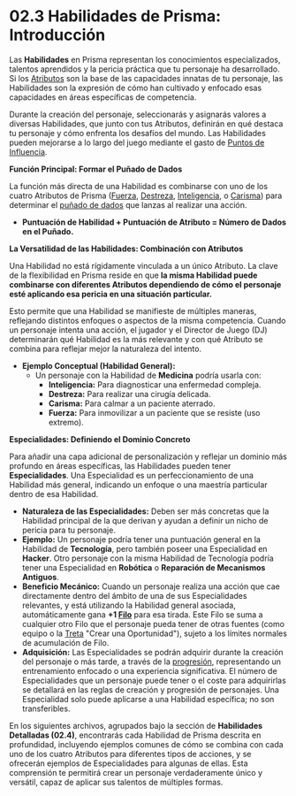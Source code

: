 # 02.3 Habilidades de Prisma: Introducción

Las **Habilidades** en Prisma representan los conocimientos especializados, talentos aprendidos y la pericia práctica que tu personaje ha desarrollado. Si los [Atributos](./02.2_Atributos_de_Prisma.md) son la base de las capacidades innatas de tu personaje, las Habilidades son la expresión de cómo han cultivado y enfocado esas capacidades en áreas específicas de competencia.

Durante la creación del personaje, seleccionarás y asignarás valores a diversas Habilidades, que junto con tus Atributos, definirán en qué destaca tu personaje y cómo enfrenta los desafíos del mundo. Las Habilidades pueden mejorarse a lo largo del juego mediante el gasto de [Puntos de Influencia](./02.8_Progresion_del_Personaje_Puntos_de_Influencia.md).

**Función Principal: Formar el Puñado de Dados**

La función más directa de una Habilidad es combinarse con uno de los cuatro Atributos de Prisma ([Fuerza](./02.2_Atributos_de_Prisma.md#1-fuerza), [Destreza](./02.2_Atributos_de_Prisma.md#2-destreza), [Inteligencia](./02.2_Atributos_de_Prisma.md#3-inteligencia), o [Carisma](./02.2_Atributos_de_Prisma.md#4-carisma)) para determinar el [puñado de dados](./../../Capitulo_01_Mecanicas_Fundamentales/01.02_Lanzando_los_Dados.md) que lanzas al realizar una acción.

*   **Puntuación de Habilidad + Puntuación de Atributo = Número de Dados en el Puñado.**

**La Versatilidad de las Habilidades: Combinación con Atributos**

Una Habilidad no está rígidamente vinculada a un único Atributo. La clave de la flexibilidad en Prisma reside en que **la misma Habilidad puede combinarse con diferentes Atributos dependiendo de cómo el personaje esté aplicando esa pericia en una situación particular.**

Esto permite que una Habilidad se manifieste de múltiples maneras, reflejando distintos enfoques o aspectos de la misma competencia. Cuando un personaje intenta una acción, el jugador y el Director de Juego (DJ) determinarán qué Habilidad es la más relevante y con qué Atributo se combina para reflejar mejor la naturaleza del intento.

*   **Ejemplo Conceptual (Habilidad General):**
    *   Un personaje con la Habilidad de **Medicina** podría usarla con:
        *   **Inteligencia:** Para diagnosticar una enfermedad compleja.
        *   **Destreza:** Para realizar una cirugía delicada.
        *   **Carisma:** Para calmar a un paciente aterrado.
        *   **Fuerza:** Para inmovilizar a un paciente que se resiste (uso extremo).

**Especialidades: Definiendo el Dominio Concreto**

Para añadir una capa adicional de personalización y reflejar un dominio más profundo en áreas específicas, las Habilidades pueden tener **Especialidades**. Una Especialidad es un perfeccionamiento de una Habilidad más general, indicando un enfoque o una maestría particular dentro de esa Habilidad.

*   **Naturaleza de las Especialidades:** Deben ser más concretas que la Habilidad principal de la que derivan y ayudan a definir un nicho de pericia para tu personaje.
*   **Ejemplo:** Un personaje podría tener una puntuación general en la Habilidad de **Tecnología**, pero también poseer una Especialidad en **Hacker**. Otro personaje con la misma Habilidad de Tecnología podría tener una Especialidad en **Robótica** o **Reparación de Mecanismos Antiguos**.
*   **Beneficio Mecánico:** Cuando un personaje realiza una acción que cae directamente dentro del ámbito de una de sus Especialidades relevantes, y está utilizando la Habilidad general asociada, automáticamente gana **+1 [Filo](./../../Capitulo_01_Mecanicas_Fundamentales/01.05_Filo.md)** para esa tirada. Este Filo se suma a cualquier otro Filo que el personaje pueda tener de otras fuentes (como equipo o la [Treta](./../../Capitulo_01_Mecanicas_Fundamentales/01.08_Tretas_Generales.md) "Crear una Oportunidad"), sujeto a los límites normales de acumulación de Filo.
*   **Adquisición:** Las Especialidades se podrán adquirir durante la creación del personaje o más tarde, a través de la [progresión](./02.8_Progresion_del_Personaje_Puntos_de_Influencia.md), representando un entrenamiento enfocado o una experiencia significativa. El número de Especialidades que un personaje puede tener o el coste para adquirirlas se detallará en las reglas de creación y progresión de personajes. Una Especialidad solo puede aplicarse a una Habilidad específica; no son transferibles.

En los siguientes archivos, agrupados bajo la sección de **Habilidades Detalladas (02.4)**, encontrarás cada Habilidad de Prisma descrita en profundidad, incluyendo ejemplos comunes de cómo se combina con cada uno de los cuatro Atributos para diferentes tipos de acciones, y se ofrecerán ejemplos de Especialidades para algunas de ellas. Esta comprensión te permitirá crear un personaje verdaderamente único y versátil, capaz de aplicar sus talentos de múltiples formas.
